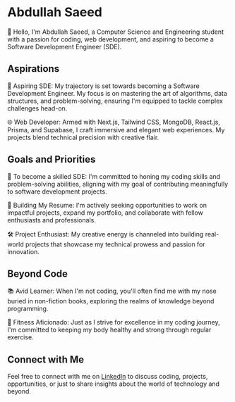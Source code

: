 # Abdullah Saeed

👋 Hello, I'm Abdullah Saeed, a Computer Science and Engineering student with a passion for coding, web development, and aspiring to become a Software Development Engineer (SDE).

## Aspirations

🚀 Aspiring SDE: My trajectory is set towards becoming a Software Development Engineer. My focus is on mastering the art of algorithms, data structures, and problem-solving, ensuring I'm equipped to tackle complex challenges head-on.

🌐 Web Developer: Armed with Next.js, Tailwind CSS, MongoDB, React.js, Prisma, and Supabase, I craft immersive and elegant web experiences. My projects blend technical precision with creative flair.

## Goals and Priorities

🎯 To become a skilled SDE: I'm committed to honing my coding skills and problem-solving abilities, aligning with my goal of contributing meaningfully to software development projects.

📜 Building My Resume: I'm actively seeking opportunities to work on impactful projects, expand my portfolio, and collaborate with fellow enthusiasts and professionals.

🛠️ Project Enthusiast: My creative energy is channeled into building real-world projects that showcase my technical prowess and passion for innovation.

## Beyond Code

📚 Avid Learner: When I'm not coding, you'll often find me with my nose buried in non-fiction books, exploring the realms of knowledge beyond programming.

💪 Fitness Aficionado: Just as I strive for excellence in my coding journey, I'm committed to keeping my body healthy and strong through regular exercise.

## Connect with Me

Feel free to connect with me on [LinkedIn](https://linkedin.com/in/abdullah-saeed1211) to discuss coding, projects, opportunities, or just to share insights about the world of technology and beyond.
